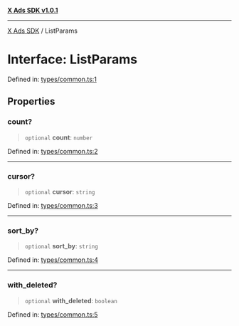[**X Ads SDK v1.0.1**](../README.md)

***

[X Ads SDK](../globals.md) / ListParams

# Interface: ListParams

Defined in: [types/common.ts:1](https://github.com/kage1020/x-ads-sdk/blob/main/src/types/common.ts#L1)

## Properties

### count?

> `optional` **count**: `number`

Defined in: [types/common.ts:2](https://github.com/kage1020/x-ads-sdk/blob/main/src/types/common.ts#L2)

***

### cursor?

> `optional` **cursor**: `string`

Defined in: [types/common.ts:3](https://github.com/kage1020/x-ads-sdk/blob/main/src/types/common.ts#L3)

***

### sort\_by?

> `optional` **sort\_by**: `string`

Defined in: [types/common.ts:4](https://github.com/kage1020/x-ads-sdk/blob/main/src/types/common.ts#L4)

***

### with\_deleted?

> `optional` **with\_deleted**: `boolean`

Defined in: [types/common.ts:5](https://github.com/kage1020/x-ads-sdk/blob/main/src/types/common.ts#L5)
